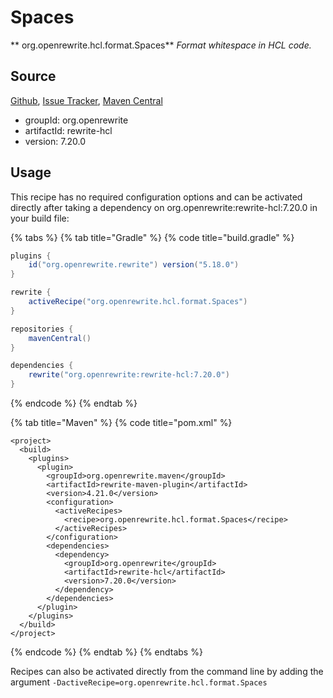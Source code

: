 # Spaces

** org.openrewrite.hcl.format.Spaces**
_Format whitespace in HCL code._

## Source

[Github](https://github.com/openrewrite/rewrite-hcl), [Issue Tracker](https://github.com/openrewrite/rewrite-hcl/issues), [Maven Central](https://search.maven.org/artifact/org.openrewrite/rewrite-hcl/7.20.0/jar)

* groupId: org.openrewrite
* artifactId: rewrite-hcl
* version: 7.20.0


## Usage

This recipe has no required configuration options and can be activated directly after taking a dependency on org.openrewrite:rewrite-hcl:7.20.0 in your build file:

{% tabs %}
{% tab title="Gradle" %}
{% code title="build.gradle" %}
```groovy
plugins {
    id("org.openrewrite.rewrite") version("5.18.0")
}

rewrite {
    activeRecipe("org.openrewrite.hcl.format.Spaces")
}

repositories {
    mavenCentral()
}

dependencies {
    rewrite("org.openrewrite:rewrite-hcl:7.20.0")
}
```
{% endcode %}
{% endtab %}

{% tab title="Maven" %}
{% code title="pom.xml" %}
```markup
<project>
  <build>
    <plugins>
      <plugin>
        <groupId>org.openrewrite.maven</groupId>
        <artifactId>rewrite-maven-plugin</artifactId>
        <version>4.21.0</version>
        <configuration>
          <activeRecipes>
            <recipe>org.openrewrite.hcl.format.Spaces</recipe>
          </activeRecipes>
        </configuration>
        <dependencies>
          <dependency>
            <groupId>org.openrewrite</groupId>
            <artifactId>rewrite-hcl</artifactId>
            <version>7.20.0</version>
          </dependency>
        </dependencies>
      </plugin>
    </plugins>
  </build>
</project>
```
{% endcode %}
{% endtab %}
{% endtabs %}

Recipes can also be activated directly from the command line by adding the argument `-DactiveRecipe=org.openrewrite.hcl.format.Spaces`
